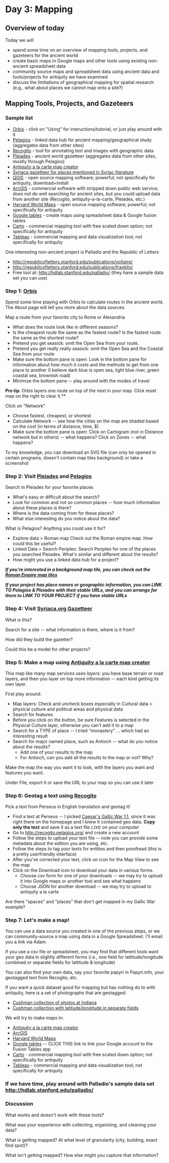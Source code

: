 # Day 3: Mapping
## Overview of today
Today we will 
* spend some time on an overview of mapping tools, projects, and gazeteers for the ancient world
* create basic maps in Google maps and other tools using existing non-ancient spreadsheet data
* community source maps and spreadsheet data using ancient data and tools/projects for antiquity we have examined
* discuss the limitations of geographical mapping for spatial research (e.g., what about places we cannot map onto a site?)



## Mapping Tools, Projects, and Gazeteers
### Sample list
* [Orbis](http://orbis.stanford.edu/) - click on "Using" for instructions/tutorial, or just play around with it
* [Pelagios](http://commons.pelagios.org/) - linked data hub for ancient mapping/geographical study (aggregates data from other sites)
* [Recogito](http://recogito.pelagios.org/) - tool for annotating text and images with geographic data
* [Pleiades](https://pleiades.stoa.org/) - ancient world gazetteer (aggregates data from other sites, mostly through Pelagios)
* [Antiquity a la carte map creator](http://awmc.unc.edu/awmc/applications/alacarte/)
* [Syriaca gazetteer for places mentioned in Syriac literature](http://syriaca.org/geo/index.html)
* [QGIS](https://www.qgis.org/en/site/) - open source mapping software; powerful; not specifically for antiquity, download+install
* [ArcGIS](http://www.arcgis.com/) - commercial software with stripped down public web service; does not do well searching for ancient sites, but you could upload data from another site (Recogito, antiquity-a-la-carte, Pleiades, etc.)
* [Harvard World Maps](http://worldmap.harvard.edu/) - open source mapping software; powerful; not specifically for antiquity
* [Google tables](https://support.google.com/fusiontables/answer/2571232?hl=en) - create maps using spreadsheet data & Google fusion tables
* [Carto](https://carto.com/) - commercial mapping tool with free scaled down option; not specifically for antiquity
* [Tableau](https://www.tableau.com/) - commercial mapping and data visualization tool; not specifically for antiquity

One interesting non-ancient project is Palladio and the Republic of Letters
*  http://republicofletters.stanford.edu/publications/voltaire/
*  http://republicofletters.stanford.edu/publications/franklin/
*  Free tool at:  http://hdlab.stanford.edu/palladio/ (they have a sample data set you can use)

### Step 1: [Orbis](http://orbis.stanford.edu/)
Spend some time playing with Orbis to calculate routes in the ancient world.  The About page will tell you more about the data sources.

Map a route from your favorite city to Rome or Alexandria
*  What does the route look like in different seasons?
*  Is the cheapest route the same as the fastest route?  Is the fastest route the same as the shortest route?
*  Pretend you get seasick:  omit the Open Sea from your route.  
*  Pretend you get really really seasick: omit the Open Sea and the Coastal Sea from your route
*  Make sure the bottom pane is open: Look in the bottom pane for information about how much it costs and the methods to get from one place to another (I believe dark blue is open sea, light blue river, green coastal sea, brownish road)
*  Minimize the bottom pane -- play around with the modes of travel

**Pro tip**:  Orbis layers one route on top of the next in your map.  Click reset map on the right to clear it.**

Click on "Network"
*  Choose fastest, cheapest, or shortest
*  Calculate Network -- see how the cities on the map are shaded based on the cost (in terms of distance, time, $)
*  Make sure the bottom pane is open:  Click on Cartogram (not in Distance network but in others) -- what happens?  Click on Zones -- what happens?

To my knowledge, you can download an SVG file (can only be opened in certain programs, doesn't contain map tiles background) or take a screenshot

### Step 2: Visit [Pleiades](https://pleiades.stoa.org/) and [Pelagios](http://commons.pelagios.org/)
Search in Pleiades for your favorite places
*  What's easy or difficult about the search?
*  Look for common and not so common places -- how much information about these places is there?
*  Where is the data coming from for these places?
*  What else interesting do you notice about the data?

What is Pelagios?  Anything you could use it for?
*  Explore data > Roman map  Check out the Roman empire map.  How could this be useful?
*  Linked Data > Search Peripleo:  Search Peripleo for one of the places you searched Pleiades.  What's similar and different about the results?
*  How might you use a linked data hub for a project?

**_If you're interested in a background map tile, you can check out the [Roman Empire map tiles](http://commons.pelagios.org/2012/09/a-digital-map-of-the-roman-empire/)_**

**_If your project has place names or geographic information, you can LINK TO Pelagios & Pleiades with their stable URLs, and you can arrange for them to LINK TO YOUR PROJECT if you have stable URLs_**

### Step 4:  Visit [Syriaca.org Gazetteer](http://syriaca.org/geo/index.html)
What is this?

Search for a site -- what information is there, where is it from?

How did they build the gazetter?

Could this be a model for other projects?

### Step 5:  Make a map using [Antiquity a la carte map creator](http://awmc.unc.edu/awmc/applications/alacarte/)
This map like many map services uses *layers*: you have base terrain or road layers, and then you layer on top more information -- each kind getting its own layer.

First play around:
*  Map layers:  Check and uncheck boxes especially in Cultural data > physical culture and political areas and physical data
*  Search for features
  * Before you click on the button, be sure Features is selected in the Physical Culture layer, otherwise you can't add it to a map
  * Search for a TYPE of place -- I tried "monastery" ... which had an interesting result
  * Search for major named place, such as Antioch -- what do you notice about the results?
    * Add one of your results to the map
    * For Antioch, can you add all the results to the map or not?  Why?

Make the map the way you want it to look, with the layers you want and features you want.

Under File, export it or save the URL to your map so you can use it later

### Step 6:  Geotag a text using [Recogito](http://recogito.pelagios.org/)
Pick a text from Perseus in English translation and geotag it!
* Find a text at Perseus -- I picked [Caesar's Gallic War 1.1](http://www.perseus.tufts.edu/hopper/text?doc=Perseus:text:1999.02.0001), since it was right there on the homepage and I knew it contained geo data.  **Copy only the text** and save it as a text file (.txt) on your computer
* Go to http://recogito.pelagios.org/ and create a new account
* Follow the steps to upload your text file -- note you can provide some metadata about the edition you are using, etc.
* Follow the steps to tag your texts for entities and then proofread (this is a pretty userfriendly interface)
* After you've corrected your text, click on icon for the Map View to see the map
* Click on the Download icon to download your data in various forms. 
  * Choose csv form for one of your downloads -- we may try to upload it into Google maps or another tool and see what happens
  * Choose JSON for another download -- we may try to upload to antiquity a la carte 

Are there "spaces" and "places" that don't get mapped in my Gallic War example?

### Step 7:  Let's make a map!

You can use a data source you created in one of the previous steps, or we can community-source a map using data in a Google Spreadsheet.  I'll email you a link via Adam.

If you use a csv file or spreadsheet, you may find that different tools want your geo data in slightly different forms (i.e., one field for lattitude/longitude combined or separate fields for lattitude & longitude)

You can also find your own data, say your favorite papyri in Papyri.info, your geotagged text from Recogito, etc.

If you want a quick dataset good for mapping but has nothing do to with antiquity, here is a set of photographs that are geotagged:
*  [Cushman collection of photos at Indiana](http://bit.ly/cushmancollection)
*  [Cushman collection with latitude/longitude in separate fields](https://github.com/ctschroeder/tutorials/blob/master/basel/files/cushman-collection-lat-long-disagg.csv)

We will try to make maps in:
* [Antiquity a la carte map creator](http://awmc.unc.edu/awmc/applications/alacarte/)
* [ArcGIS](http://www.arcgis.com/) 
* [Harvard World Maps](http://worldmap.harvard.edu/)
* [Google tables](https://support.google.com/fusiontables/answer/2571232?hl=en) -- CLICK THIS link to link your Google account to the Fusion Tables app
* [Carto](https://carto.com/) - commercial mapping tool with free scaled down option; not specifically for antiquity
* [Tableau](https://www.tableau.com/) - commercial mapping and data visualization tool; not specifically for antiquity

### If we have time, play around with Palladio's sample data set http://hdlab.stanford.edu/palladio/

### Discussion

What works and doesn't work with these tools?  

What was your experience with collecting, organizing, and cleaning your data?

What is getting mapped?  At what level of granularity (city, building, exact find spot)?

What isn't getting mapped?  How else might you capture that information?

